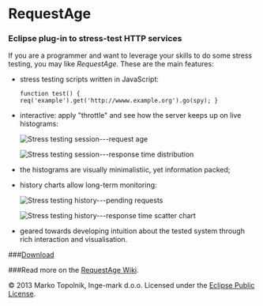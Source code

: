 # RequestAge
### Eclipse plug-in to stress-test HTTP services

If you are a programmer and want to leverage your skills to do some stress testing, you may like *RequestAge*. These are the main features:

- stress testing scripts written in JavaScript:
  
  `function test() { req('example').get('http://wwww.example.org').go(spy); }`

- interactive: apply "throttle" and see how the server keeps up on live histograms:
  
  ![Stress testing session---request age](http://i811.photobucket.com/albums/zz35/mtopolnik/Scenario-histogram_zpsdf65ba10.png)

  ![Stress testing session---response time distribution](http://i811.photobucket.com/albums/zz35/mtopolnik/resp_dist_zpse4a05094.png)

- the histograms are visually minimalistiic, yet information packed;
- history charts allow long-term monitoring:

  ![Stress testing history---pending requests](http://i811.photobucket.com/albums/zz35/mtopolnik/pending_reqs_zps814ce9c4.png)
  
  ![Stress testing history---response time scatter chart](http://i811.photobucket.com/albums/zz35/mtopolnik/scatter_zps2b8f64a9.png)
  


- geared towards developing intuition about the tested system through rich interaction and visualisation.

###[Download](https://sourceforge.net/projects/requestage/files)

###Read more on the [RequestAge Wiki](https://github.com/mtopolnik/perftest-eclipse-plugin/wiki).


© 2013 Marko Topolnik, Inge-mark d.o.o. Licensed under the [Eclipse Public License](http://www.eclipse.org/legal/epl-v10.html).
